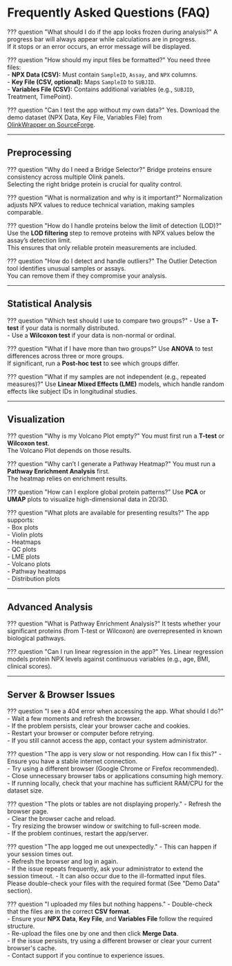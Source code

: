 # Frequently Asked Questions (FAQ)

??? question "What should I do if the app looks frozen during analysis?"
    A progress bar will always appear while calculations are in progress.  
    If it stops or an error occurs, an error message will be displayed.  

??? question "How should my input files be formatted?"
    You need three files:  
    - **NPX Data (CSV):** Must contain `SampleID`, `Assay`, and `NPX` columns.  
    - **Key File (CSV, optional):** Maps `SampleID` to `SUBJID`.  
    - **Variables File (CSV):** Contains additional variables (e.g., `SUBJID`, Treatment, TimePoint).  

??? question "Can I test the app without my own data?"
    Yes. Download the demo dataset (NPX Data, Key File, Variables File) from  
    [OlinkWrapper on SourceForge](https://sourceforge.net/projects/olinkwrapper/).  

---

## Preprocessing

??? question "Why do I need a Bridge Selector?"
    Bridge proteins ensure consistency across multiple Olink panels.  
    Selecting the right bridge protein is crucial for quality control.  

??? question "What is normalization and why is it important?"
    Normalization adjusts NPX values to reduce technical variation, making samples comparable.  

??? question "How do I handle proteins below the limit of detection (LOD)?"
    Use the **LOD filtering** step to remove proteins with NPX values below the assay’s detection limit.  
    This ensures that only reliable protein measurements are included.  

??? question "How do I detect and handle outliers?"
    The Outlier Detection tool identifies unusual samples or assays.  
    You can remove them if they compromise your analysis.  

---

## Statistical Analysis

??? question "Which test should I use to compare two groups?"
    - Use a **T-test** if your data is normally distributed.  
    - Use a **Wilcoxon test** if your data is non-normal or ordinal.  

??? question "What if I have more than two groups?"
    Use **ANOVA** to test differences across three or more groups.  
    If significant, run a **Post-hoc test** to see which groups differ.  

??? question "What if my samples are not independent (e.g., repeated measures)?"
    Use **Linear Mixed Effects (LME)** models, which handle random effects like subject IDs in longitudinal studies.  

---

## Visualization

??? question "Why is my Volcano Plot empty?"
    You must first run a **T-test** or **Wilcoxon test**.  
    The Volcano Plot depends on those results.  

??? question "Why can’t I generate a Pathway Heatmap?"
    You must run a **Pathway Enrichment Analysis** first.  
    The heatmap relies on enrichment results.  

??? question "How can I explore global protein patterns?"
    Use **PCA** or **UMAP** plots to visualize high-dimensional data in 2D/3D.  

??? question "What plots are available for presenting results?"
    The app supports:  
    - Box plots  
    - Violin plots  
    - Heatmaps  
    - QC plots  
    - LME plots  
    - Volcano plots  
    - Pathway heatmaps  
    - Distribution plots  

---

## Advanced Analysis

??? question "What is Pathway Enrichment Analysis?"
    It tests whether your significant proteins (from T-test or Wilcoxon) are overrepresented in known biological pathways.  

??? question "Can I run linear regression in the app?"
    Yes. Linear regression models protein NPX levels against continuous variables (e.g., age, BMI, clinical scores).  

---

## Server & Browser Issues

??? question "I see a 404 error when accessing the app. What should I do?"
    - Wait a few moments and refresh the browser.  
    - If the problem persists, clear your browser cache and cookies.  
    - Restart your browser or computer before retrying.  
    - If you still cannot access the app, contact your system administrator.  

??? question "The app is very slow or not responding. How can I fix this?"
    - Ensure you have a stable internet connection.  
    - Try using a different browser (Google Chrome or Firefox recommended).  
    - Close unnecessary browser tabs or applications consuming high memory.  
    - If running locally, check that your machine has sufficient RAM/CPU for the dataset size.  

??? question "The plots or tables are not displaying properly."
    - Refresh the browser page.  
    - Clear the browser cache and reload.  
    - Try resizing the browser window or switching to full-screen mode.  
    - If the problem continues, restart the app/server.  

??? question "The app logged me out unexpectedly."
    - This can happen if your session times out.  
    - Refresh the browser and log in again.  
    - If the issue repeats frequently, ask your administrator to extend the session timeout.
    - It can also occur due to the ill-formatted input files. Please double-check your files with the required format (See "Demo Data" section).

??? question "I uploaded my files but nothing happens."
    - Double-check that the files are in the correct **CSV format**.  
    - Ensure your **NPX Data**, **Key File**, and **Variables File** follow the required structure.  
    - Re-upload the files one by one and then click **Merge Data**.  
    - If the issue persists, try using a different browser or clear your current browser's cache.  
    - Contact support if you continue to experience issues.